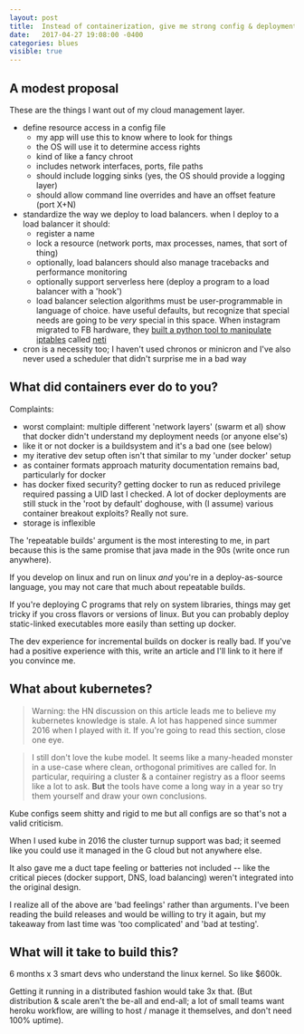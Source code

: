 ```yaml
---
layout: post
title:  Instead of containerization, give me strong config & deployment primitives
date:   2017-04-27 19:08:00 -0400
categories: blues
visible: true
---
```


## A modest proposal

These are the things I want out of my cloud management layer.

* define resource access in a config file
    - my app will use this to know where to look for things
    - the OS will use it to determine access rights
    - kind of like a fancy chroot
    - includes network interfaces, ports, file paths
    - should include logging sinks (yes, the OS should provide a logging layer)
    - should allow command line overrides and have an offset feature (port X+N)
* standardize the way we deploy to load balancers. when I deploy to a load balancer it should:
    - register a name
    - lock a resource (network ports, max processes, names, that sort of thing)
    - optionally, load balancers should also manage tracebacks and performance monitoring
    - optionally support serverless here (deploy a program to a load balancer with a 'hook')
    - load balancer selection algorithms must be user-programmable in language of choice. have useful defaults, but recognize that special needs are going to be *very* special in this space. When instagram migrated to FB hardware, they [built a python tool to manipulate iptables](https://engineering.instagram.com/migrating-from-aws-to-aws-f4b16a65e13c) called [neti](https://github.com/facebookarchive/neti)
* cron is a necessity too; I haven't used chronos or minicron and I've also never used a scheduler that didn't surprise me in a bad way

## What did containers ever do to you?

Complaints:

* worst complaint: multiple different 'network layers' (swarm et al) show that docker didn't understand my deployment needs (or anyone else's)
* like it or not docker is a buildsystem and it's a bad one (see below)
* my iterative dev setup often isn't that similar to my 'under docker' setup
* as container formats approach maturity documentation remains bad, particularly for docker
* has docker fixed security? getting docker to run as reduced privilege required passing a UID last I checked. A lot of docker deployments are still stuck in the 'root by default' doghouse, with (I assume) various container breakout exploits? Really not sure.
* storage is inflexible

The 'repeatable builds' argument is the most interesting to me, in part because this is the same promise that java made in the 90s (write once run anywhere).

If you develop on linux and run on linux *and* you're in a deploy-as-source language, you may not care that much about repeatable builds.

If you're deploying C programs that rely on system libraries, things may get tricky if you cross flavors or versions of linux. But you can probably deploy static-linked executables more easily than setting up docker.

The dev experience for incremental builds on docker is really bad. If you've had a positive experience with this, write an article and I'll link to it here if you convince me.

## What about kubernetes?

<style>blockquote {font-style:normal; letter-spacing:normal;}</style>

> Warning: the HN discussion on this article leads me to believe my kubernetes knowledge is stale. A lot has happened since summer 2016 when I played with it. If you're going to read this section, close one eye.

> I still don't love the kube model. It seems like a many-headed monster in a use-case where clean, orthogonal primitives are called for. In particular, requiring a cluster & a container registry as a floor seems like a lot to ask. **But** the tools have come a long way in a year so try them yourself and draw your own conclusions.

Kube configs seem shitty and rigid to me but all configs are so that's not a valid criticism.

When I used kube in 2016 the cluster turnup support was bad; it seemed like you could use it managed in the G cloud but not anywhere else.

It also gave me a duct tape feeling or batteries not included -- like the critical pieces (docker support, DNS, load balancing) weren't integrated into the original design.

I realize all of the above are 'bad feelings' rather than arguments. I've been reading the build releases and would be willing to try it again, but my takeaway from last time was 'too complicated' and 'bad at testing'.

## What will it take to build this?

6 months x 3 smart devs who understand the linux kernel. So like $600k.

Getting it running in a distributed fashion would take 3x that. (But distribution & scale aren't the be-all and end-all; a lot of small teams want heroku workflow, are willing to host / manage it themselves, and don't need 100% uptime).

